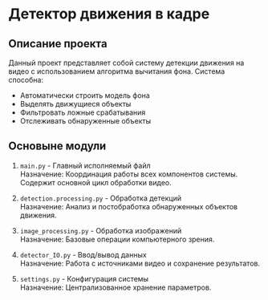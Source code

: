 # Детектор движения в кадре

## Описание проекта
Данный проект представляет собой систему детекции движения на видео с использованием алгоритма вычитания фона. Система способна:  

 - Автоматически строить модель фона  
 - Выделять движущиеся объекты  
 - Фильтровать ложные срабатывания  
 - Отслеживать обнаруженные объекты

## Основыне модули
 1. `main.py` - Главный исполняемый файл  
    Назначение: 
    Координация работы всех компонентов системы. Содержит основной цикл обработки видео.
    
 2. `detection.processing.py` - Обработка детекций  
    Назначение: 
    Анализ и постобработка обнаруженных объектов движения.

 3. `image_processing.py` - Обработка изображений  
    Назначение: 
    Базовые операции компьютерного зрения.

 4. `detector_IO.py` - Ввод/вывод данных  
    Назначение: 
    Работа с источниками видео и сохранение результатов.

 5. `settings.py` - Конфигурация системы  
    Назначение: 
    Централизованное хранение параметров.
